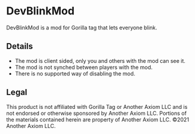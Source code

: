 # DevBlinkMod
DevBlinkMod is a mod for Gorilla tag that lets everyone blink.

## Details
- The mod is client sided, only you and others with the mod can see it.
- The mod is not synched between players with the mod.
- There is no supported way of disabling the mod.

## Legal
This product is not affiliated with Gorilla Tag or Another Axiom LLC and is not endorsed or otherwise sponsored by Another Axiom LLC. Portions of the materials contained herein are property of Another Axiom LLC. ©2021 Another Axiom LLC.
